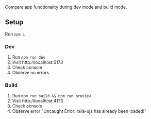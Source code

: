 Compare app functionality during dev mode and build mode.

## Setup
Run `npm i`

### Dev
1. Run `npm run dev`
2. Visit http://localhost:5173
3. Check console
4. Observe no errors

### Build
1. Run `npm run build && npm run preview`
2. Visit http://localhost:4173
3. Check console
4. Observe error "Uncaught Error: rails-ujs has already been loaded!"
